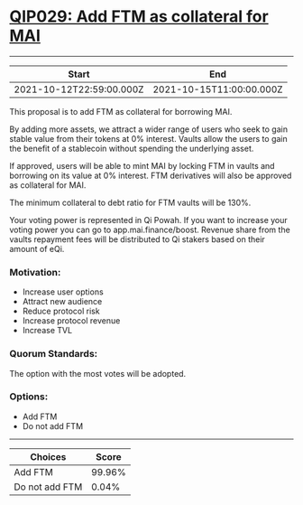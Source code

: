 
# [QIP029: Add FTM as collateral for MAI](https://snapshot.org/#/qidao.eth/proposal/QmZunwy5VQpHPQLZmDQmBppX83PbG7bfLcFkzjpwDiZu2r)

---
| Start | End |
| --- | --- |
| 2021-10-12T22:59:00.000Z | 2021-10-15T11:00:00.000Z |


This proposal is to add FTM as collateral for borrowing MAI.

By adding more assets, we attract a wider range of users who seek to gain stable value from their tokens at 0% interest. Vaults allow the users to gain the benefit of a stablecoin without spending the underlying asset.

If approved, users will be able to mint MAI by locking FTM in vaults and borrowing on its value at 0% interest. FTM derivatives will also be approved as collateral for MAI.

The minimum collateral to debt ratio for FTM vaults will be 130%.

Your voting power is represented in Qi Powah. If you want to increase your voting power you can go to app.mai.finance/boost. Revenue share from the vaults repayment fees will be distributed to Qi stakers based on their amount of eQi.

### Motivation:
* Increase user options
* Attract new audience
* Reduce protocol risk
* Increase protocol revenue
* Increase TVL

### Quorum Standards:

The option with the most votes will be adopted.

### Options:

* Add FTM
* Do not add FTM

---
| Choices | Score |
| --- | --- |
| Add FTM | 99.96% |
| Do not add FTM | 0.04% |

